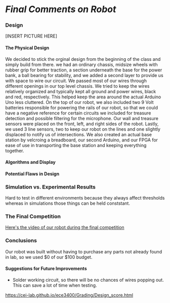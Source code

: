# __*Final Comments on Robot*__

### Design

[INSERT PICTURE HERE]

#### The Physical Design
We decided to stick the orginal design from the beginning of the class and simply build from there. we had an ordinary chassis, midsize wheels with rubber grip for better traction, a section underneath the base for the power bank, a ball bearing for stability, and we added a second layer to provide us with space to wire our circuit. We passed most of our wires through different openings in our top level chassis. We tried to keep the wires relatively organized and typically kept all ground and power wires, black and red, respectively. This helped keep the area around the actual Arduino Uno less cluttered. On the top of our robot, we also included two 9 Volt batteries responsible for powering the rails of our robot, so that we could have a negative reference for certain circuits we included for treasure detection and possible filtering for the microphone. Our wall and treasure sensors were placed on the front, left, and right sides of the robot. Lastly, we used 3 line sensors, two to keep our robot on the lines and one slightly displaced to notify us of intersections. We also created an actual base station by velcroing a breadboard, our second Arduino, and our FPGA for ease of use in transporting the base station and keeping everything together.

#### Algorithms and Display

#### Potential Flaws in Design

### Simulation vs. Experimental Results
Hard to test in different environments because they always affect thresholds whereas in simulations those things can be held conststant.

### The Final Competition



[Here's the video of our robot during the final competition](https://www.youtube.com/watch?v=oZpQe9s_qdU)

### Conclusions
Our robot was built without having to purchase any parts not already found in lab, so we used $0 of our $100 budget.

#### Suggestions for Future Improvements
* Solder working circuit, so there will be no chances of wires popping out. This can save a lot of time when testing.




https://cei-lab.github.io/ece3400/Grading/Design_score.html

